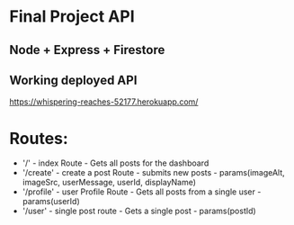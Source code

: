 # Final Project API

## Node + Express + Firestore

## Working deployed API
https://whispering-reaches-52177.herokuapp.com/

# Routes:
- '/' - index Route - Gets all posts for the dashboard
- '/create' - create a post Route - submits new posts - params(imageAlt, imageSrc, userMessage, userId, displayName)
- '/profile' - user Profile Route - Gets all posts from a single user - params(userId)
- '/user' - single post route - Gets a single post - params(postId)


